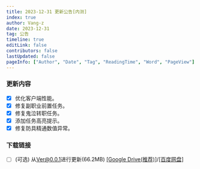 ```yaml
---
title: 2023-12-31 更新公告[内测]
index: true
author: Vang-z
date: 2023-12-31
tag: 公告
timeline: true
editLink: false
contributors: false
lastUpdated: false
pageInfo: ["Author", "Date", "Tag", "ReadingTime", "Word", "PageView"]
---
```


### 更新内容
- [x] 优化客户端性能。
- [x] 修复<a>副职业前置任务</a>。
- [x] 修复<a>鬼泣转职任务</a>。
- [x] 添加任务高亮提示。
- [x] 修复<a>防具精通</a>数值异常。

### 下载链接
- [ ] <a>(可选)</a> 从<a>Ver@0.0.1</a>进行更新(66.2MB) [[Google Drive(推荐)]](https://drive.google.com/file/d/1jJeGzkGf3XlVNVpvFBInQTfPPV2tRjN9/view)/[[百度网盘]](https://pan.baidu.com/s/1laB9nH9Z8_wbtS0t2bVoJQ?pwd=thw1)
